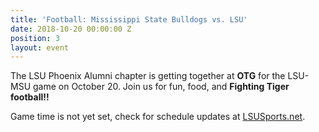 ```yaml
---
title: 'Football: Mississippi State Bulldogs vs. LSU'
date: 2018-10-20 00:00:00 Z
position: 3
layout: event
---
```


The LSU Phoenix Alumni chapter is getting together at **OTG** for the LSU-MSU game on October 20. Join us for fun, food, and **Fighting Tiger football!!**

Game time is not yet set, check for schedule updates at [LSUSports.net](http://www.lsusports.net/SportSelect.dbml?SPID=2164&SPSID=27811&DB_OEM_ID=5200).